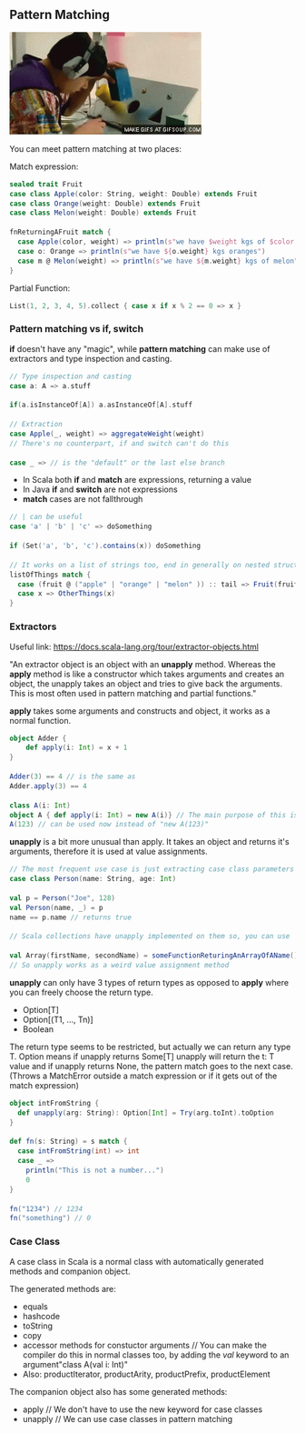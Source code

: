## Pattern Matching
![gif.gif](gif.gif)

You can meet pattern matching at two places:

Match expression:
```scala
sealed trait Fruit
case class Apple(color: String, weight: Double) extends Fruit
case class Orange(weight: Double) extends Fruit
case class Melon(weight: Double) extends Fruit

fnReturningAFruit match {
  case Apple(color, weight) => println(s"we have $weight kgs of $color apples")
  case o: Orange => println(s"we have ${o.weight} kgs oranges")
  case m @ Melon(weight) => println(s"we have ${m.weight} kgs of melon")
}
```
Partial Function:
```scala
List(1, 2, 3, 4, 5).collect { case x if x % 2 == 0 => x }
```


### Pattern matching vs if, switch
__if__ doesn't have any "magic", while __pattern matching__ can make use of extractors and type inspection and casting.

```scala
// Type inspection and casting
case a: A => a.stuff

if(a.isInstanceOf[A]) a.asInstanceOf[A].stuff

// Extraction
case Apple(_, weight) => aggregateWeight(weight)
// There's no counterpart, if and switch can't do this

case _ => // is the "default" or the last else branch
```
* In Scala both __if__ and __match__ are expressions, returning a value
* In Java __if__ and __switch__ are not expressions
* __match__ cases are not fallthrough

```scala
// | can be useful
case 'a' | 'b' | 'c' => doSomething

if (Set('a', 'b', 'c').contains(x)) doSomething

// It works on a list of strings too, end in generally on nested structures
listOfThings match {
  case (fruit @ ("apple" | "orange" | "melon" )) :: tail => Fruit(fruit)
  case x => OtherThings(x) 
}

```


### Extractors
Useful link: https://docs.scala-lang.org/tour/extractor-objects.html

"An extractor object is an object with an __unapply__ method. Whereas the __apply__ method is like a constructor which takes arguments and creates an object, the unapply takes an object and tries to give back the arguments. This is most often used in pattern matching and partial functions."

__apply__ takes some arguments and constructs and object, it works as a normal function.

```scala
object Adder {
    def apply(i: Int) = x + 1
}

Adder(3) == 4 // is the same as
Adder.apply(3) == 4 

class A(i: Int) 
object A { def apply(i: Int) = new A(i)} // The main purpose of this is that we don't have to use the new keyword
A(123) // can be used now instead of "new A(123)"
```

__unapply__ is a bit more unusual than apply. It takes an object and returns it's arguments, therefore it is used at value assignments.
```scala
// The most frequent use case is just extracting case class parameters
case class Person(name: String, age: Int)

val p = Person("Joe", 128)
val Person(name, _) = p
name == p.name // returns true

// Scala collections have unapply implemented on them so, you can use

val Array(firstName, secondName) = someFunctionReturingAnArrayOfAName()
// So unapply works as a weird value assignment method

```
__unapply__ can only have 3 types of return types as opposed to __apply__ where you can freely choose the return type.
* Option[T]
* Option[(T1, ..., Tn)] 
* Boolean

The return type seems to be restricted, but actually we can return any type T.
Option means if unapply returns Some[T] unapply will return the t: T value
and if unapply returns None, the pattern match goes to the next case. (Throws a MatchError outside a match expression or if it gets out of the match expression)
```scala
object intFromString {
  def unapply(arg: String): Option[Int] = Try(arg.toInt).toOption 
}

def fn(s: String) = s match {
  case intFromString(int) => int
  case _ =>
    println("This is not a number...") 
    0 
}

fn("1234") // 1234
fn("something") // 0
```

### Case Class
A case class in Scala is a normal class with automatically generated methods and companion object.

The generated methods are:
* equals
* hashcode
* toString
* copy
* accessor methods for constuctor arguments // You can make the compiler do this in normal classes too, by adding the _val_ keyword to an argument"class A(val i: Int)"
* Also: productIterator, productArity, productPrefix, productElement


The companion object also has some generated methods:
* apply   // We don't have to use the new keyword for case classes
* unapply // We can use case classes in pattern matching 


